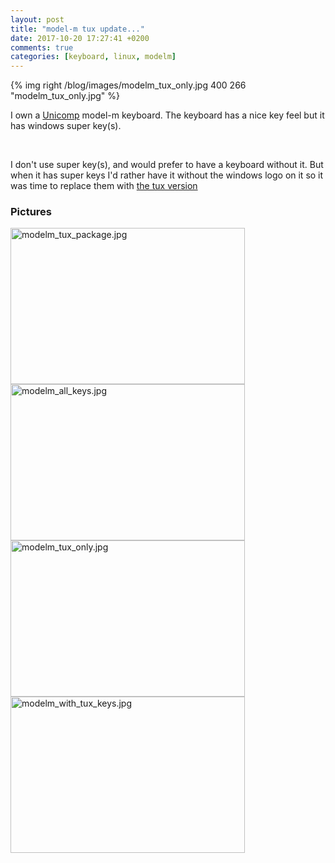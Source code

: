```yaml
---
layout: post
title: "model-m tux update..."
date: 2017-10-20 17:27:41 +0200
comments: true
categories: [keyboard, linux, modelm] 
---
```

{% img right /blog/images/modelm_tux_only.jpg 400 266 "modelm_tux_only.jpg" %} 

I own a <a href="https://en.wikipedia.org/wiki/Unicomp">Unicomp</a> <a herf="https://en.wikipedia.org/wiki/Model_M_keyboard">model-m keyboard</a>. The keyboard has a nice key feel but it has windows super key(s). 

<br />

I don't use super key(s), and would prefer to have a keyboard without it.  But when it has super keys  I'd rather have it without the windows logo on it so it was time  to replace them with <a href="http://www.keyboardco.com/product/unicomp-gray-linux-tux-keyset.asp">the tux version</a>


### Pictures

<a href="/blog/images/modelm_tux_package.jpg"><img src="/blog/images/modelm_tux_package.jpg" width="375" height="250" alt="modelm_tux_package.jpg" /></a>
<a href="/blog/images/modelm_all_keys.jpg"><img src="/blog/images/modelm_all_keys.jpg" width="375" height="250" alt="modelm_all_keys.jpg" /></a>
<a href="/blog/images/modelm_tux_only.jpg"><img src="/blog/images/modelm_tux_only.jpg" width="375" height="250" alt="modelm_tux_only.jpg" /></a>
<a href="/blog/images/modelm_with_tux_keys.jpg"><img src="/blog/images/modelm_with_tux_keys.jpg" width="375" height="250" alt="modelm_with_tux_keys.jpg" /></a>

